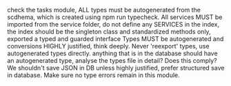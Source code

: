 check the tasks module, ALL types must be autogenerated from the scdhema, which is created using npm run typecheck. All services MUST be imported from the service folder, do not define any SERVICES in the index, the index should be the singleton class and standardized methods only, exported a typed and guarded interface Types MUST be autogenerated and conversions HIGHLY justified, think deeply. Never 'reexport' types, use autogenerated types directly. anything that is in the database should have an autogenerated type, analyse the types file in detail? Does this comply? We shouldn't save JSON in DB unless highly justified, prefer structured save in database. Make sure no type errors remain in this module.
